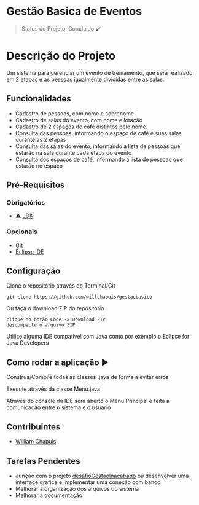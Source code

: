 # Gestão Basica de Eventos

> Status do Projeto: Concluido :heavy_check_mark:

# Descrição  do Projeto

Um sistema para gerenciar um evento de treinamento, que será realizado em 2 etapas e as pessoas igualmente divididas entre as salas.

## Funcionalidades

- Cadastro de pessoas, com nome e sobrenome
- Cadastro de salas do evento, com nome e lotação
- Cadastro de 2 espaços de café distintos pelo nome
- Consulta das pessoas, informando o espaço de café e suas salas durante as 2 etapas
- Consulta das salas do evento, informando a lista de pessoas que estarão na sala durante cada etapa do evento
- Consulta dos espaços de café, informando a lista de pessoas que estarão no espaço

## Pré-Requisitos

### Obrigatórios

- :warning: [JDK](https://www.oracle.com/br/java/technologies/javase-downloads.html)

### Opcionais

- [Git](https://git-scm.com/downloads)
- [Eclipse IDE](https://www.eclipse.org/downloads)

## Configuração

Clone o repositório através do Terminal/Git
```
git clone https://github.com/willchapuis/gestaobasico
```

Ou faça o download ZIP do repositório
```
clique no botão Code -> Download ZIP
descompacte o arquivo ZIP
```

Utilize alguma IDE compativel com Java como por exemplo o Eclipse for Java Developers

## Como rodar a aplicação :arrow_forward:

Construa/Compile todas as classes .java de forma a evitar erros

Execute através da classe Menu.java

Através do console da IDE será aberto o Menu Principal e feita a comunicação entre o sistema e o usuario

## Contribuintes

- [William Chapuis](https://github.com/willchapuis/)

## Tarefas Pendentes

- Junção com o projeto [desafioGestaoInacabado](https://github.com/willchapuis/desafioGestaoInacabado) ou desenvolver uma interface grafica e implementar uma conexão com banco
- Melhorar a organização dos arquivos do sistema
- Melhorar a documentação
